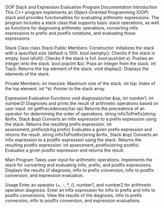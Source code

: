 OOP Stack and Expression Evaluation Program Documentation
Introduction
This C++ program implements an Object-Oriented Programming (OOP) stack and provides functionalities for evaluating arithmetic expressions. The program includes a stack class that supports basic stack operations, as well as functions for diagnosing arithmetic operations, converting infix expressions to prefix and postfix notations, and evaluating those expressions.

Stack Class
class Stack
Public Members:
Constructor: Initializes the stack with a specified size (default is 100).
bool isempty(): Checks if the stack is empty.
bool isfull(): Checks if the stack is full.
bool push(int x): Pushes an integer onto the stack.
bool pop(int &x): Pops an integer from the stack.
int Top(): Returns the top element of the stack.
void display(): Displays the elements of the stack.

Private Members:
int maxsize: Maximum size of the stack.
int top: Index of the top element.
int *st: Pointer to the stack array.

Expression Evaluation Functions
void diagnosis(char &op, int number1, int number2)
Diagnoses and prints the result of arithmetic operations based on user input.
int getPrecedence(char op)
Returns the precedence of an operator for determining the order of operations.
string infixToPrefix(string &infix, Stack &op)
Converts an infix expression to a prefix expression using the stack.
Returns the resulting prefix expression.
int assessment_prefix(string prefix)
Evaluates a given prefix expression and returns the result.
string infixToPostfix(string &infix, Stack &op)
Converts an infix expression to a postfix expression using the stack.
Returns the resulting postfix expression.
int assessment_postfix(string postfix)
Evaluates a given postfix expression and returns the result.

Main Program
Takes user input for arithmetic operations.
Implements the stack for converting and evaluating infix, prefix, and postfix expressions.
Displays the results of diagnosis, infix to prefix conversion, infix to postfix conversion, and expression evaluation.

Usage
Enter an operator (+, -, *, /), number1, and number2 for arithmetic operation diagnosis.
Enter an infix expression for infix to prefix and infix to postfix conversions.
View the results of the diagnosis, infix to prefix conversion, infix to postfix conversion, and expression evaluations.
